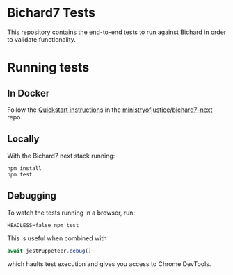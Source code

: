 # Bichard7 Tests

This repository contains the end-to-end tests to run against Bichard in order to validate functionality.

# Running tests

## In Docker

Follow the [Quickstart instructions](https://github.com/ministryofjustice/bichard7-next#quickstart-next-stack) in the [ministryofjustice/bichard7-next](https://github.com/ministryofjustice/bichard7-next) repo.

## Locally

With the Bichard7 next stack running:

```
npm install
npm test
```

## Debugging

To watch the tests running in a browser, run:

```
HEADLESS=false npm test
```

This is useful when combined with

```javascript
await jestPuppeteer.debug();
```

which haults test execution and gives you access to Chrome DevTools.
